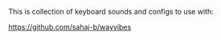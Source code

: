 This is collection of keyboard sounds and configs to use with:

https://github.com/sahaj-b/wayvibes
